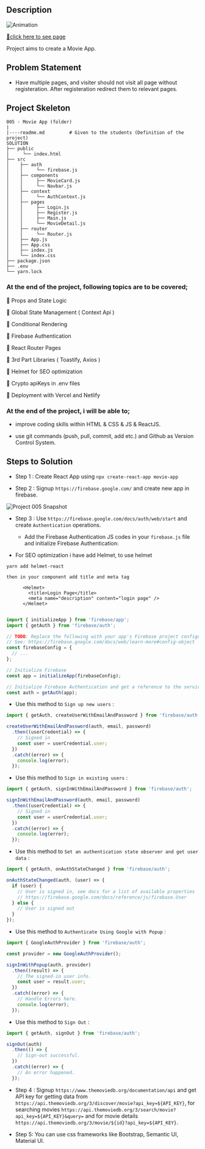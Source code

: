 ## Description

![Animation](https://user-images.githubusercontent.com/99739515/180889461-0cde55b2-d465-47e8-af8a-21ac3291c0be.gif)

[📍click here to see page](https://movie-app-react-68y1ey1wk-yaserdemet.vercel.app
)

Project aims to create a Movie App.

## Problem Statement

- Have multiple pages, and visiter should not visit all page without registeration. After registeration redirect them to relevant pages.

## Project Skeleton

```
005 - Movie App (folder)
|
|----readme.md         # Given to the students (Definition of the project)
SOLUTION
├── public
│     └── index.html
├── src
│    ├── auth
│    │     └── firebase.js
│    ├── components
│    │     ├── MovieCard.js
│    │     └── Navbar.js
│    ├── context
│    │     └── AuthContext.js
│    ├── pages
│    │     ├── Login.js
│    │     ├── Register.js
│    │     ├── Main.js
│    │     └── MovieDetail.js
│    ├── router
│    │     └── Router.js
│    ├── App.js
│    ├── App.css
│    ├── index.js
│    └── index.css
├── package.json
├── .env
└── yarn.lock
```



### At the end of the project, following topics are to be covered;

📌 Props and State Logic

📌 Global State Management ( Context Api )

📌 Conditional Rendering

📌 Firebase Authentication

📌 React Router Pages

📌 3rd Part Libraries ( Toastify, Axios )

📌 Helmet for SEO optimization 

📌 Crypto apiKeys in .env files

📌 Deployment with Vercel and Netlify


### At the end of the project, i will be able to;

- improve coding skills within HTML & CSS & JS & ReactJS.

- use git commands (push, pull, commit, add etc.) and Github as Version Control System.

## Steps to Solution

- Step 1 : Create React App using `npx create-react-app movie-app`

- Step 2 : Signup `https://firebase.google.com/` and create new app in firebase.

![Project 005 Snapshot](firebase-create-app.gif)

- Step 3 : Use `https://firebase.google.com/docs/auth/web/start` and create `Authentication` operations.
  - Add the Firebase Authentication JS codes in your `firebase.js` file and initialize Firebase Authentication:
  
- For SEO optimization i have add Helmet, to use helmet

```
yarn add helmet-react 

then in your component add title and meta tag

      <Helmet>
        <title>Login Page</title>
        <meta name="description" content="login page" />
      </Helmet>
      
 ```

```jsx
import { initializeApp } from 'firebase/app';
import { getAuth } from 'firebase/auth';

// TODO: Replace the following with your app's Firebase project configuration at project settings part
// See: https://firebase.google.com/docs/web/learn-more#config-object
const firebaseConfig = {
  // ...
};

// Initialize Firebase
const app = initializeApp(firebaseConfig);

// Initialize Firebase Authentication and get a reference to the service
const auth = getAuth(app);
```

- Use this method to `Sign up new users` :

```jsx
import { getAuth, createUserWithEmailAndPassword } from 'firebase/auth';

createUserWithEmailAndPassword(auth, email, password)
  .then((userCredential) => {
    // Signed in
    const user = userCredential.user;
  })
  .catch((error) => {
    console.log(error);
  });
```

- Use this method to `Sign in existing users` :

```jsx
import { getAuth, signInWithEmailAndPassword } from 'firebase/auth';

signInWithEmailAndPassword(auth, email, password)
  .then((userCredential) => {
    // Signed in
    const user = userCredential.user;
  })
  .catch((error) => {
    console.log(error);
  });
```

- Use this method to `Set an authentication state observer and get user data` :

```jsx
import { getAuth, onAuthStateChanged } from 'firebase/auth';

onAuthStateChanged(auth, (user) => {
  if (user) {
    // User is signed in, see docs for a list of available properties
    // https://firebase.google.com/docs/reference/js/firebase.User
  } else {
    // User is signed out
  }
});
```

- Use this method to `Authenticate Using Google with Popup` :

```jsx
import { GoogleAuthProvider } from 'firebase/auth';

const provider = new GoogleAuthProvider();

signInWithPopup(auth, provider)
  .then((result) => {
    // The signed-in user info.
    const user = result.user;
  })
  .catch((error) => {
    // Handle Errors here.
    console.log(error);
  });
```

- Use this method to `Sign Out` :

```jsx
import { getAuth, signOut } from 'firebase/auth';

signOut(auth)
  .then(() => {
    // Sign-out successful.
  })
  .catch((error) => {
    // An error happened.
  });
```

- Step 4 : Signup `https://www.themoviedb.org/documentation/api` and get API key for getting data from `https://api.themoviedb.org/3/discover/movie?api_key=${API_KEY}`, for searching movies `https://api.themoviedb.org/3/search/movie?api_key=${API_KEY}&query=` and for movie details `https://api.themoviedb.org/3/movie/${id}?api_key=${API_KEY}`.

- Step 5: You can use css frameworks like Bootstrap, Semantic UI, Material UI.
